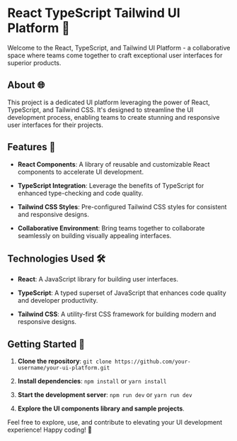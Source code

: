 # React TypeScript Tailwind UI Platform 🚀

Welcome to the React, TypeScript, and Tailwind UI Platform - a collaborative space where teams come together to craft exceptional user interfaces for superior products.

## About 🌐

This project is a dedicated UI platform leveraging the power of React, TypeScript, and Tailwind CSS. It's designed to streamline the UI development process, enabling teams to create stunning and responsive user interfaces for their projects.

## Features 🎨

- **React Components**: A library of reusable and customizable React components to accelerate UI development.

- **TypeScript Integration**: Leverage the benefits of TypeScript for enhanced type-checking and code quality.

- **Tailwind CSS Styles**: Pre-configured Tailwind CSS styles for consistent and responsive designs.

- **Collaborative Environment**: Bring teams together to collaborate seamlessly on building visually appealing interfaces.

## Technologies Used 🛠️

- **React**: A JavaScript library for building user interfaces.

- **TypeScript**: A typed superset of JavaScript that enhances code quality and developer productivity.

- **Tailwind CSS**: A utility-first CSS framework for building modern and responsive designs.

## Getting Started 🚦

1. **Clone the repository**: `git clone https://github.com/your-username/your-ui-platform.git`

2. **Install dependencies**: `npm install` or `yarn install`

3. **Start the development server**: `npm run dev` or `yarn run dev`

4. **Explore the UI components library and sample projects**.



Feel free to explore, use, and contribute to elevating your UI development experience! Happy coding! 🚀
